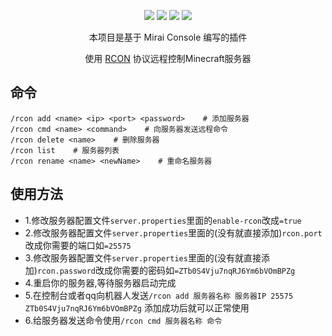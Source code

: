 <div align="center">

[![](https://img.shields.io/github/v/release/limbang/mirai-console-rcon-plugin?include_prereleases)](https://github.com/limbang/mirai-console-rcon-plugin/releases)
![](https://img.shields.io/github/downloads/limbang/mirai-console-rcon-plugin/total)
[![](https://img.shields.io/github/license/limbang/mirai-console-rcon-plugin)](https://github.com/limbang/mirai-console-rcon-plugin/blob/master/LICENSE)
[![](https://img.shields.io/badge/mirai-2.11.1-69c1b9)](https://github.com/mamoe/mirai)

本项目是基于 Mirai Console 编写的插件
<p>使用 <a href = "https://wiki.vg/RCON">RCON</a> 协议远程控制Minecraft服务器</p>
</div>

## 命令
```shell
/rcon add <name> <ip> <port> <password>    # 添加服务器
/rcon cmd <name> <command>    # 向服务器发送远程命令
/rcon delete <name>    # 删除服务器
/rcon list    # 服务器列表
/rcon rename <name> <newName>    # 重命名服务器
```

## 使用方法
- 1.修改服务器配置文件`server.properties`里面的`enable-rcon`改成`=true`
- 2.修改服务器配置文件`server.properties`里面的(没有就直接添加)`rcon.port`改成你需要的端口如`=25575`
- 3.修改服务器配置文件`server.properties`里面的(没有就直接添加)`rcon.password`改成你需要的密码如`=ZTb0S4Vju7nqRJ6Ym6bVOmBPZg`
- 4.重启你的服务器,等待服务器启动完成
- 5.在控制台或者qq向机器人发送`/rcon add 服务器名称 服务器IP 25575 ZTb0S4Vju7nqRJ6Ym6bVOmBPZg` 添加成功后就可以正常使用
- 6.给服务器发送命令使用`/rcon cmd 服务器名称 命令`